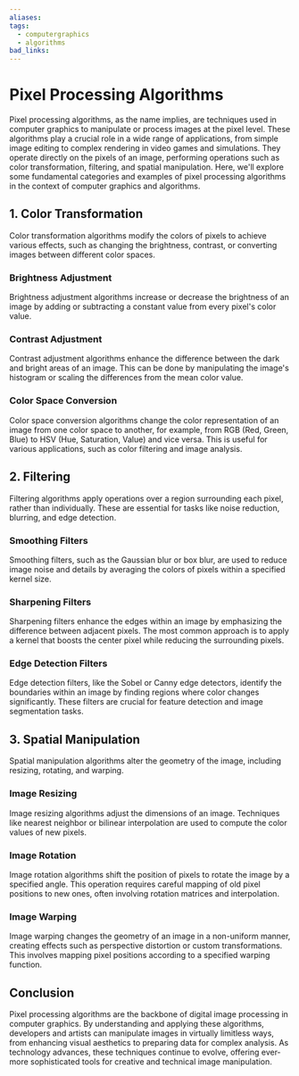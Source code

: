 ```yaml
---
aliases: 
tags:
  - computergraphics
  - algorithms
bad_links:
---
```

# Pixel Processing Algorithms

Pixel processing algorithms, as the name implies, are techniques used in computer graphics to manipulate or process images at the pixel level. These algorithms play a crucial role in a wide range of applications, from simple image editing to complex rendering in video games and simulations. They operate directly on the pixels of an image, performing operations such as color transformation, filtering, and spatial manipulation. Here, we'll explore some fundamental categories and examples of pixel processing algorithms in the context of computer graphics and algorithms.

## 1. Color Transformation

Color transformation algorithms modify the colors of pixels to achieve various effects, such as changing the brightness, contrast, or converting images between different color spaces.

### Brightness Adjustment

Brightness adjustment algorithms increase or decrease the brightness of an image by adding or subtracting a constant value from every pixel's color value.

### Contrast Adjustment

Contrast adjustment algorithms enhance the difference between the dark and bright areas of an image. This can be done by manipulating the image's histogram or scaling the differences from the mean color value.

### Color Space Conversion

Color space conversion algorithms change the color representation of an image from one color space to another, for example, from RGB (Red, Green, Blue) to HSV (Hue, Saturation, Value) and vice versa. This is useful for various applications, such as color filtering and image analysis.

## 2. Filtering

Filtering algorithms apply operations over a region surrounding each pixel, rather than individually. These are essential for tasks like noise reduction, blurring, and edge detection.

### Smoothing Filters

Smoothing filters, such as the Gaussian blur or box blur, are used to reduce image noise and details by averaging the colors of pixels within a specified kernel size.

### Sharpening Filters

Sharpening filters enhance the edges within an image by emphasizing the difference between adjacent pixels. The most common approach is to apply a kernel that boosts the center pixel while reducing the surrounding pixels.

### Edge Detection Filters

Edge detection filters, like the Sobel or Canny edge detectors, identify the boundaries within an image by finding regions where color changes significantly. These filters are crucial for feature detection and image segmentation tasks.

## 3. Spatial Manipulation

Spatial manipulation algorithms alter the geometry of the image, including resizing, rotating, and warping.

### Image Resizing

Image resizing algorithms adjust the dimensions of an image. Techniques like nearest neighbor or bilinear interpolation are used to compute the color values of new pixels.

### Image Rotation

Image rotation algorithms shift the position of pixels to rotate the image by a specified angle. This operation requires careful mapping of old pixel positions to new ones, often involving rotation matrices and interpolation.

### Image Warping

Image warping changes the geometry of an image in a non-uniform manner, creating effects such as perspective distortion or custom transformations. This involves mapping pixel positions according to a specified warping function.

## Conclusion

Pixel processing algorithms are the backbone of digital image processing in computer graphics. By understanding and applying these algorithms, developers and artists can manipulate images in virtually limitless ways, from enhancing visual aesthetics to preparing data for complex analysis. As technology advances, these techniques continue to evolve, offering ever-more sophisticated tools for creative and technical image manipulation.